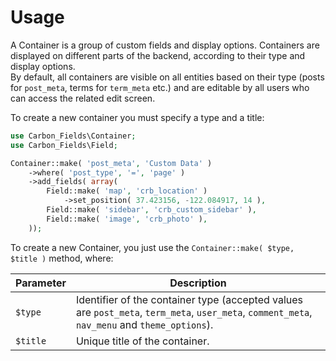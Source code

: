 # Usage

A Container is a group of custom fields and display options. Containers are displayed on different parts of the backend, according to their type and display options.  
By default, all containers are visible on all entities based on their type (posts for `post_meta`, terms for `term_meta` etc.) and are editable by all users who can access the related edit screen.

To create a new container you must specify a type and a title:

```php
use Carbon_Fields\Container;
use Carbon_Fields\Field;

Container::make( 'post_meta', 'Custom Data' )
    ->where( 'post_type', '=', 'page' )
    ->add_fields( array(
        Field::make( 'map', 'crb_location' )
            ->set_position( 37.423156, -122.084917, 14 ),
        Field::make( 'sidebar', 'crb_custom_sidebar' ),
        Field::make( 'image', 'crb_photo' ),
    ));
```

To create a new Container, you just use the `Container::make( $type, $title )` method, where:

| Parameter | Description                                                                                                                                   |
| --------- | --------------------------------------------------------------------------------------------------------------------------------------------- |
| `$type`   | Identifier of the container type (accepted values are `post_meta`, `term_meta`, `user_meta`, `comment_meta`, `nav_menu` and `theme_options`). |
| `$title`  | Unique title of the container.                                                                                                                |
